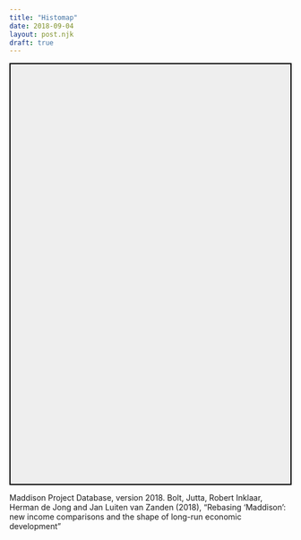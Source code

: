 ```yaml
---
title: "Histomap"
date: 2018-09-04
layout: post.njk
draft: true
---
```


<div class="center">

<svg class="histomap" viewBox="0 0 200 300">
  <rect x="0" y="0" width="200" height="300" fill="#eee" />
<!--     <text x="5" y="30">A nice rectangle</text> -->
<!-- <polygon points="100, 0, 180, 60, 80, 120, 400, 200, 400, 0" fill="#ddd" /> -->
</svg>

</div>

Maddison Project Database, version 2018. Bolt, Jutta, Robert Inklaar, Herman de Jong and Jan Luiten van Zanden (2018), “Rebasing ‘Maddison’: new income comparisons and the shape of long-run economic development” 


<style>
.histomap {
  border: 2px solid black;
}
</style>

<script src="/js/axios.min.js"></script>

<script>
// ------
// CONFIG
// ------

/* SVG size and colors */
const width = 200;
const height = 300;
const colorList = [
  '#F57373',
  '#FCA469',
  '#F6C458',
  '#E6F598',
  '#8ECC75',
  '#47B068',
]

/* Timeline */
const startYear = 2015;
const endYear = 1960;
const yearInterval = 5;

/* Countries */
let countryList = [
  'Brazil',
  'Canada',
  'China',
  'France',
  'Germany',
  'India',
  'Indonesia',
  'Italy',
  'Japan',
  'Russian Federation',
  'Spain',
  'United Kingdom',
  'United States',
  // 'West Germany',
]


// ----------
// FETCH DATA
// ----------

function fetchData() {
  return axios.get('/data/gdp-by-country.json')
    .then((response) => {
      return response.data;
    })
}

// ------------
// PROCESS DATA
// ------------

// years map stores total GDP for the year across countries
const years = new Map();
for (let year = startYear; year >= endYear; year -= yearInterval) {
  years.set(year, 0);
}

function processData(data) {
  // Sum up GDP totals for the year and store in years map
  for (let year of years.keys()) {
    for (let country in data){
      if (countryList.indexOf(country) !== -1) {
        let countryObj = data[country];
        if (countryObj.hasOwnProperty(year)) {
          years.set(year, years.get(year) + countryObj[year]);
        }
      }
    }
  }
}

function drawChart(data) {
  console.log(data);
}

fetchData().then(data => {
  processData(data);
  drawChart(data);
})

// let gdpTotals = new Array(YEARS).fill(0);
// let gdpCounter = new Array(YEARS).fill(0);

// for (let i = 0; i < YEARS; i++) {
//   for (let country in countries) {
//     gdpTotals[i] += countries[country][i];
//   }
// }




// let polys = [];

// let points;

// Object.keys(countries).forEach((countryName, index) => {
//   let country = countries[countryName]

//   let poly = document.createElementNS("http://www.w3.org/2000/svg", "polygon");
//   poly.setAttribute('fill', colorList[index % colorList.length]);

//   points = '0, 0';
//   for (let i = 0; i < YEARS; i++) {
//     points += `, ${(country[i] + gdpCounter[i]) / gdpTotals[i] * width}, ${i * (height / (YEARS - 1))}`;
//     gdpCounter[i] += country[i];
//   }

//   points += `, 0, ${height}`
//   poly.setAttribute('points', points);

//   polys.push(poly);
// });


// let frag = document.createDocumentFragment()

// for (let i = polys.length - 1; i >= 0; i--) {
//   frag.appendChild(polys[i]);  
// }

// document.querySelector('.histomap').appendChild(frag);
</script>

